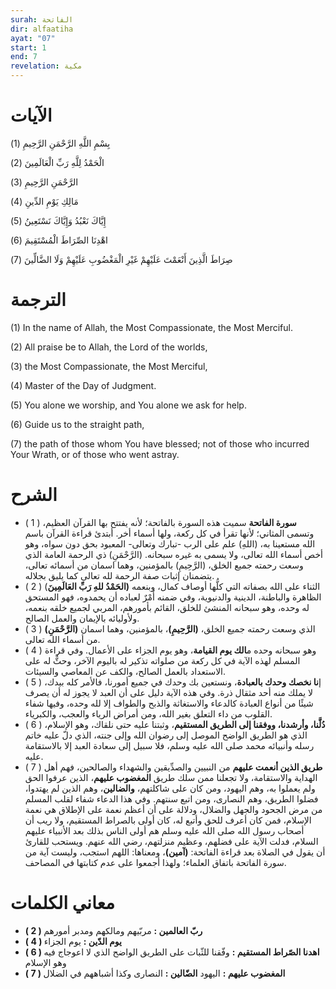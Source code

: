 ```yaml
---
surah: الفاتحة
dir: alfaatiha
ayat: "07"
start: 1
end: 7
revelation: مكية
---
```


# الآيات

<BoxAya>

  بِسْمِ اللَّهِ الرَّحْمَنِ الرَّحِيمِ (1)

  الْحَمْدُ لِلَّهِ رَبِّ الْعَالَمِينَ (2)

  الرَّحْمَنِ الرَّحِيمِ (3)

  مَالِكِ يَوْمِ الدِّينِ (4)

  إِيَّاكَ نَعْبُدُ وَإِيَّاكَ نَسْتَعِينُ (5)

  اهْدِنَا الصِّرَاطَ الْمُسْتَقِيمَ (6)

  صِرَاطَ الَّذِينَ أَنْعَمْتَ عَلَيْهِمْ غَيْرِ الْمَغْضُوبِ عَلَيْهِمْ وَلَا الضَّالِّينَ (7)
  
</BoxAya>

# الترجمة

<BoxEn>

  (1) In the name of Allah, the Most Compassionate, the Most Merciful.

(2) All praise be to Allah, the Lord of the worlds,

(3) the Most Compassionate, the Most Merciful,

(4) Master of the Day of Judgment.

(5) You alone we worship, and You alone we ask for help.

(6) Guide us to the straight path,

(7) the path of those whom You have blessed; not of those who incurred Your Wrath, or of those who went astray.

</BoxEn>

# الشرح

<BoxExpl>

  * ( 1 )   **سورة الفاتحة** سميت هذه السورة بالفاتحة؛ لأنه يفتتح بها القرآن العظيم، وتسمى المثاني؛ لأنها تقرأ في كل ركعة، ولها أسماء أخر. أبتدئ قراءة القرآن باسم الله مستعينا به، (اللهِ) علم على الرب -تبارك وتعالى- المعبود بحق دون سواه، وهو أخص أسماء الله تعالى، ولا يسمى به غيره سبحانه. (الرَّحْمَنِ) ذي الرحمة العامة الذي وسعت رحمته جميع الخلق، (الرَّحِيمِ) بالمؤمنين، وهما اسمان من أسمائه تعالى، يتضمنان إثبات صفة الرحمة لله تعالى كما يليق بجلاله. 
* ( 2 )   (**الحَمْدُ للهِ رَبِّ العَالَمِينَ)** الثناء على الله بصفاته التي كلُّها أوصاف كمال، وبنعمه الظاهرة والباطنة، الدينية والدنيوية، وفي ضمنه أَمْرٌ لعباده أن يحمدوه، فهو المستحق له وحده، وهو سبحانه المنشئ للخلق، القائم بأمورهم، المربي لجميع خلقه بنعمه، ولأوليائه بالإيمان والعمل الصالح.
* ( 3 )   **(الرَّحْمَنِ)** الذي وسعت رحمته جميع الخلق، **(الرَّحِيمِ)**، بالمؤمنين، وهما اسمان من أسماء الله تعالى.
* ( 4 )   وهو سبحانه وحده م**الك يوم القيامة**، وهو يوم الجزاء على الأعمال. وفي قراءة المسلم لهذه الآية في كل ركعة من صلواته تذكير له باليوم الآخر، وحثٌّ له على الاستعداد بالعمل الصالح، والكف عن المعاصي والسيئات.
* ( 5 )   إ**نا نخصك وحدك بالعبادة**، ونستعين بك وحدك في جميع أمورنا، فالأمر كله بيدك، لا يملك منه أحد مثقال ذرة. وفي هذه الآية دليل على أن العبد لا يجوز له أن يصرف شيئًا من أنواع العبادة كالدعاء والاستغاثة والذبح والطواف إلا لله وحده، وفيها شفاء القلوب من داء التعلق بغير الله، ومن أمراض الرياء والعجب، والكبرياء.
* ( 6 )  **دُلَّنا، وأرشدنا، ووفقنا إلى الطريق المستقيم**، وثبتنا عليه حتى نلقاك، وهو الإسلام، الذي هو الطريق الواضح الموصل إلى رضوان الله وإلى جنته، الذي دلّ عليه خاتم رسله وأنبيائه محمد صلى الله عليه وسلم، فلا سبيل إلى سعادة العبد إلا بالاستقامة عليه.
* ( 7 )   **طريق الذين أنعمت عليهم** من النبيين والصدِّيقين والشهداء والصالحين، فهم أهل الهداية والاستقامة، ولا تجعلنا ممن سلك طريق **المغضوب عليهم**، الذين عرفوا الحق ولم يعملوا به، وهم اليهود، ومن كان على شاكلتهم، **والضالين**، وهم الذين لم يهتدوا، فضلوا الطريق، وهم النصارى، ومن اتبع سنتهم. وفي هذا الدعاء شفاء لقلب المسلم من مرض الجحود والجهل والضلال، ودلالة على أن أعظم نعمة على الإطلاق هي نعمة الإسلام، فمن كان أعرف للحق وأتبع له، كان أولى بالصراط المستقيم، ولا ريب أن أصحاب رسول الله صلى الله عليه وسلم هم أولى الناس بذلك بعد الأنبياء عليهم السلام، فدلت الآية على فضلهم، وعظيم منزلتهم، رضي الله عنهم. ويستحب للقارئ أن يقول في الصلاة بعد قراءة الفاتحة: **(آمين)**، ومعناها: اللهم استجب، وليست آية من سورة الفاتحة باتفاق العلماء؛ ولهذا أجمعوا على عدم كتابتها في المصاحف.

</BoxExpl>

# معاني الكلمات

<Box>

  * **( 2 )   ربّ العالمين :** مربّيهم ومالكهم ومدبر أمورهم 
* **( 4 )   يوم الدّين :** يوم الجزاء 
* **( 6 )   اهدنا الصّراط المستقيم :**  وفّقنا للثّبات على الطريق الواضح الذي لا اعوجاج فيه وهو الإسلام 
* **( 7 )   المغضوب عليهم :** اليهود **الضّالين :** النصارى وكذا أشباههم في الضلال

</Box>